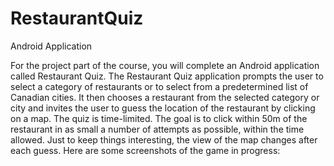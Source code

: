 # RestaurantQuiz
Android Application

For the project part of the course, you will complete an Android application called Restaurant Quiz. The Restaurant Quiz application prompts the user to select a category of restaurants or to select from a predetermined list of Canadian cities. It then chooses a restaurant from the selected category or city and invites the user to guess the location of the restaurant by clicking on a map. The quiz is time-limited. The goal is to click within 50m of the restaurant in as small a number of attempts as possible, within the time allowed.  Just to keep things interesting, the view of the map changes after each guess.  Here are some screenshots of the game in progress:
